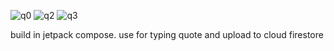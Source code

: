![q0](https://github.com/nxbitakinema/TEXTQUOTE-FIREBASE/assets/93174599/f190fdf3-67a3-4068-883d-3087819851c0)
![q2](https://github.com/nxbitakinema/TEXTQUOTE-FIREBASE/assets/93174599/7954f894-c3b2-4e8b-b0a3-61c6e8734810)
![q3](https://github.com/nxbitakinema/TEXTQUOTE-FIREBASE/assets/93174599/349f7815-ec5d-499b-9812-5d358efdf9d0)

build in jetpack compose. use for typing quote and upload to cloud firestore 
